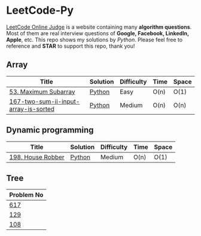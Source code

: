 # LeetCode-Py

[LeetCode Online Judge](https://leetcode.com/) is a website containing many **algorithm questions**. Most of them are real interview questions of **Google, Facebook, LinkedIn, Apple**, etc. This repo shows my solutions by <em>Python</em>. Please feel free to reference and **STAR** to support this repo, thank you!

## Array
| Title | Solution | Difficulty | Time | Space |
| ----- | -------- | ---------- | ---- | ----- |
[53. Maximum Subarray](https://leetcode.com/problems/maximum-subarray/)|[Python](/53-maximum-subarray/53-maximum-subarray.py )| Easy | O(n)| O(1)|
[167-two-sum-ii-input-array-is-sorted](https://leetcode.com/problems/two-sum-ii-input-array-is-sorted/)|[Python](/167-two-sum-ii-input-array-is-sorted/167-two-sum-ii-input-array-is-sorted.py )| Medium | O(n)| O(n)|



## Dynamic programming
| Title | Solution | Difficulty | Time | Space |
| ----- | -------- | ---------- | ---- | ----- |
[198. House Robber](https://leetcode.com/problems/house-robber/)| [Python](./167-two-sum-ii-input-array-is-sorted/167-two-sum-ii-input-array-is-sorted.py)| Medium | O(n)| O(1)|



## Tree
| Problem No | 
| ----- | 
[617](https://github.com/IamShafi/LeetCode-Py/tree/main/617-merge-two-binary-trees)|
[129](https://github.com/IamShafi/LeetCode-Py/tree/main/129-sum-root-to-leaf-numbers)| 
[108](https://github.com/IamShafi/LeetCode-Py/tree/main/108-convert-sorted-array-to-binary-search-tree)|




